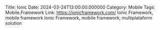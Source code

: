 Title: Ionic
Date: 2024-03-24T13:00:00.000000
Category: Mobile
Tags: Mobile,Framework
Link: https://ionicframework.com/
Ionic Framework, mobile framework
Ionic Framework, mobile framework, multiplataform solution
